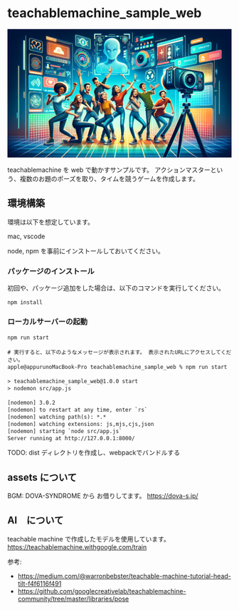 # teachablemachine_sample_web

![image](./src/assets/images/DALL-E_generated_heroimage.png)

teachablemachine を web で動かすサンプルです。
アクションマスターという、複数のお題のポーズを取り、タイムを競うゲームを作成します。

## 環境構築

環境は以下を想定しています。

mac, vscode

node, npm を事前にインストールしておいてください。

### パッケージのインストール

初回や、パッケージ追加をした場合は、以下のコマンドを実行してください。

```
npm install
```

### ローカルサーバーの起動

```
npm run start

# 実行すると、以下のようなメッセージが表示されます。 表示されたURLにアクセスしてください。
apple@appurunoMacBook-Pro teachablemachine_sample_web % npm run start       

> teachablemachine_sample_web@1.0.0 start
> nodemon src/app.js

[nodemon] 3.0.2
[nodemon] to restart at any time, enter `rs`
[nodemon] watching path(s): *.*
[nodemon] watching extensions: js,mjs,cjs,json
[nodemon] starting `node src/app.js`
Server running at http://127.0.0.1:8000/
```


TODO: dist ディレクトリを作成し、webpackでバンドルする


## assets について

 BGM: DOVA-SYNDROME から お借りしてます。 https://dova-s.jp/ 

## AI　について

teachable machine で作成したモデルを使用しています。
https://teachablemachine.withgoogle.com/train

参考: 
- https://medium.com/@warronbebster/teachable-machine-tutorial-head-tilt-f4f6116f491
- https://github.com/googlecreativelab/teachablemachine-community/tree/master/libraries/pose
